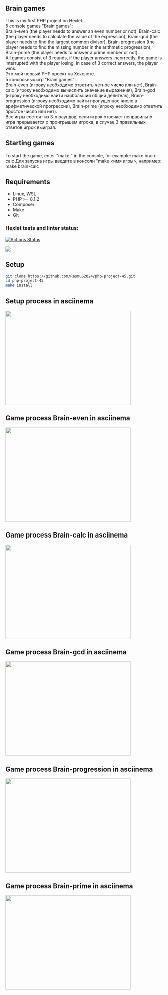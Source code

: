 ## Brain games
This is my first PHP project on Hexlet.<br>
5 console games "Brain games":<br>
Brain-even (the player needs to answer an even number or not),
Brain-calc (the player needs to calculate the value of the expression),
Brain-gcd (the player needs to find the largest common divisor),
Brain-progression (the player needs to find the missing number in the arithmetic progression),
Brain-prime (the player needs to answer a prime number or not).<br>
All games consist of 3 rounds, if the player answers incorrectly, the game is interrupted with the player losing, in case of 3 correct answers, the player wins.
<br>
Это мой первый PHP проект на Хекслете.<br>
5 консольных игр "Brain games":<br>
Brain-even (игроку необходимо ответить четное число или нет), 
Brain-calc (игроку необходимо вычислить значение выражения), 
Brain-gcd (игроку необходимо найти наибольший общий делитель), 
Brain-progression (игроку необходимо найти пропущенное число в арифметической прогрессии), 
Brain-prime (игроку необходимо ответить простое число или нет).<br>
Все игры состоят из 3-х раундов, если игрок отвечает неправильно - игра прерывается с проигрышем игрока, в случае 3 правильных ответов игрок выиграл.

## Starting games
To start the game, enter "make <game name>" in the console, for example: make brain-calc
Для запуска игры введите в консоли "make <имя игры>, например: make brain-calc

## Requirements
* Linux, WSL
* PHP >= 8.1.2
* Composer
* Make
* Git

### Hexlet tests and linter status:
[![Actions Status](https://github.com/RasmuS2024/php-project-45/actions/workflows/hexlet-check.yml/badge.svg)](https://github.com/RasmuS2024/php-project-45/actions)

<a href="https://codeclimate.com/github/RasmuS2024/php-project-45/maintainability"><img src="https://api.codeclimate.com/v1/badges/d99a0a6a3c9a58a6fb8c/maintainability" /></a>

## Setup
```bash
git clone https://github.com/RasmuS2024/php-project-45.git
cd php-project-45
make install
```
## Setup process in asciinema
<a href="https://asciinema.org/a/hL03vZrvLsrIKNsN7lSMa7I0M" target="_blank"><img src="https://asciinema.org/a/hL03vZrvLsrIKNsN7lSMa7I0M.svg" width="400" height="300" /></a>

## Game process Brain-even in asciinema
<a href="https://asciinema.org/a/ieUIrUBgJNwkFEap8tAAEvYFN" target="_blank"><img src="https://asciinema.org/a/ieUIrUBgJNwkFEap8tAAEvYFN.svg" width="400" height="300" /></a>

## Game process Brain-calc in asciinema
<a href="https://asciinema.org/a/zc5hN8afYBwYMJxq24m82LmDW" target="_blank"><img src="https://asciinema.org/a/zc5hN8afYBwYMJxq24m82LmDW.svg" width="400" height="300" /></a>

## Game process Brain-gcd in asciinema
<a href="https://asciinema.org/a/H1dId0ICg4xZNiw9sfACn2c9q" target="_blank"><img src="https://asciinema.org/a/H1dId0ICg4xZNiw9sfACn2c9q.svg" width="400" height="300" /></a>

## Game process Brain-progression in asciinema
<a href="https://asciinema.org/a/s9K7G7vvLNPsj3aAzz1EFHjVt" target="_blank"><img src="https://asciinema.org/a/s9K7G7vvLNPsj3aAzz1EFHjVt.svg" width="400" height="300" /></a>

## Game process Brain-prime in asciinema
<a href="https://asciinema.org/a/CcKCikwAXlWFoA6FyFlTKyd7X" target="_blank"><img src="https://asciinema.org/a/CcKCikwAXlWFoA6FyFlTKyd7X.svg" width="400" height="300" /></a>

